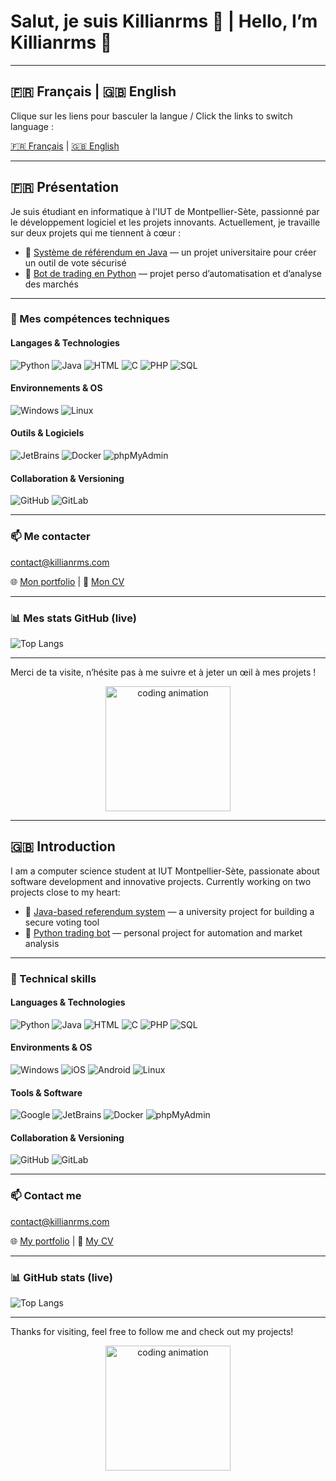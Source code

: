# Salut, je suis **Killianrms** 👋 | Hello, I’m **Killianrms** 👋

---

## 🇫🇷 Français | 🇬🇧 English
Clique sur les liens pour basculer la langue / Click the links to switch language :

[🇫🇷 Français](#francais) | [🇬🇧 English](#english)

---

<a name="francais"></a>
## 🇫🇷 Présentation

Je suis étudiant en informatique à l'IUT de Montpellier-Sète, passionné par le développement logiciel et les projets innovants.
Actuellement, je travaille sur deux projets qui me tiennent à cœur :

- 🔭 [Système de référendum en Java](https://github.com/killianrms/referendum) — un projet universitaire pour créer un outil de vote sécurisé
- 🤖 [Bot de trading en Python](https://github.com/killianrms/prototype_trader_bot) — projet perso d’automatisation et d’analyse des marchés

---

### 🚀 Mes compétences techniques

#### Langages & Technologies
<p align="left">
<img src="https://img.shields.io/badge/Python-14354C?style=for-the-badge&logo=python&logoColor=white" alt="Python" />
<img src="https://img.shields.io/badge/Java-ED8B00?style=for-the-badge&logo=java&logoColor=white" alt="Java" />
<img src="https://img.shields.io/badge/HTML5-E34F26?style=for-the-badge&logo=html5&logoColor=white" alt="HTML" />
<img src="https://img.shields.io/badge/C-00599C?style=for-the-badge&logo=c&logoColor=white" alt="C" />
<img src="https://img.shields.io/badge/PHP-777BB4?style=for-the-badge&logo=php&logoColor=white" alt="PHP" />
<img src="https://img.shields.io/badge/SQL-4479A1?style=for-the-badge&logo=postgresql&logoColor=white" alt="SQL" />

</p>

#### Environnements & OS
<p align="left">
<img src="https://img.shields.io/badge/Windows-0078D6?style=for-the-badge&logo=windows&logoColor=white" alt="Windows" />
<img src="https://img.shields.io/badge/Linux-A81D33?style=for-the-badge&logo=linux&logoColor=white" alt="Linux" />
</p>

#### Outils & Logiciels
<p align="left">
<img src="https://img.shields.io/badge/JetBrains-000000?style=for-the-badge&logo=jetbrains&logoColor=white" alt="JetBrains" />
<img src="https://img.shields.io/badge/Docker-2496ED?style=for-the-badge&logo=docker&logoColor=white" alt="Docker" />
<img src="https://img.shields.io/badge/phpMyAdmin-6C78AF?style=for-the-badge&logo=phpmyadmin&logoColor=white" alt="phpMyAdmin" />
</p>

#### Collaboration & Versioning
<p align="left">
<img src="https://img.shields.io/badge/GitHub-181717?style=for-the-badge&logo=github&logoColor=white" alt="GitHub" />
<img src="https://img.shields.io/badge/GitLab-FC6D26?style=for-the-badge&logo=gitlab&logoColor=white" alt="GitLab" />
</p>

---

### 📫 Me contacter

[contact@killianrms.com](mailto:contact@killianrms.com)

🌐 [Mon portfolio](https://killianrms.com) | 📄 [Mon CV](https://killianrms.com/cv.pdf)

---

### 📊 Mes stats GitHub (live)

![Top Langs](https://github-readme-stats.vercel.app/api/top-langs/?username=killianrms&layout=compact&theme=dark)

---

Merci de ta visite, n’hésite pas à me suivre et à jeter un œil à mes projets !

<p align="center">
<img src="https://media.giphy.com/media/l0MYt5jPR6QX5pnqM/giphy.gif" alt="coding animation" width="200"/>
</p>

---

<a name="english"></a>
## 🇬🇧 Introduction

I am a computer science student at IUT Montpellier-Sète, passionate about software development and innovative projects.
Currently working on two projects close to my heart:

- 🔭 [Java-based referendum system](https://github.com/killianrms/referendum) — a university project for building a secure voting tool
- 🤖 [Python trading bot](https://github.com/killianrms/prototype_trader_bot) — personal project for automation and market analysis

---

### 🚀 Technical skills

#### Languages & Technologies
<p align="left">
<img src="https://img.shields.io/badge/Python-14354C?style=for-the-badge&logo=python&logoColor=white" alt="Python" />
<img src="https://img.shields.io/badge/Java-ED8B00?style=for-the-badge&logo=java&logoColor=white" alt="Java" />
<img src="https://img.shields.io/badge/HTML5-E34F26?style=for-the-badge&logo=html5&logoColor=white" alt="HTML" />
<img src="https://img.shields.io/badge/C-00599C?style=for-the-badge&logo=c&logoColor=white" alt="C" />
<img src="https://img.shields.io/badge/PHP-777BB4?style=for-the-badge&logo=php&logoColor=white" alt="PHP" />
<img src="https://img.shields.io/badge/SQL-4479A1?style=for-the-badge&logo=postgresql&logoColor=white" alt="SQL" />
</p>

#### Environments & OS
<p align="left">
<img src="https://img.shields.io/badge/Windows-0078D6?style=for-the-badge&logo=windows&logoColor=white" alt="Windows" />
<img src="https://img.shields.io/badge/iOS-000000?style=for-the-badge&logo=ios&logoColor=white" alt="iOS" />
<img src="https://img.shields.io/badge/Android-3DDC84?style=for-the-badge&logo=android&logoColor=white" alt="Android" />
<img src="https://img.shields.io/badge/Linux-A81D33?style=for-the-badge&logo=linux&logoColor=white" alt="Linux" />
</p>

#### Tools & Software
<p align="left">
<img src="https://img.shields.io/badge/Google-4285F4?style=for-the-badge&logo=google&logoColor=white" alt="Google" />
<img src="https://img.shields.io/badge/JetBrains-000000?style=for-the-badge&logo=jetbrains&logoColor=white" alt="JetBrains" />
<img src="https://img.shields.io/badge/Docker-2496ED?style=for-the-badge&logo=docker&logoColor=white" alt="Docker" />
<img src="https://img.shields.io/badge/phpMyAdmin-6C78AF?style=for-the-badge&logo=phpmyadmin&logoColor=white" alt="phpMyAdmin" />
</p>

#### Collaboration & Versioning
<p align="left">
<img src="https://img.shields.io/badge/GitHub-181717?style=for-the-badge&logo=github&logoColor=white" alt="GitHub" />
<img src="https://img.shields.io/badge/GitLab-FC6D26?style=for-the-badge&logo=gitlab&logoColor=white" alt="GitLab" />
</p>

---

### 📫 Contact me

[contact@killianrms.com](mailto:contact@killianrms.com)

🌐 [My portfolio](https://killianrms.com) | 📄 [My CV](https://killianrms.com/cv.pdf)

---

### 📊 GitHub stats (live)

![Top Langs](https://github-readme-stats.vercel.app/api/top-langs/?username=killianrms&layout=compact&theme=dark)

---

Thanks for visiting, feel free to follow me and check out my projects!

<p align="center">
<img src="https://media.giphy.com/media/l0MYt5jPR6QX5pnqM/giphy.gif" alt="coding animation" width="200"/>
</p>
